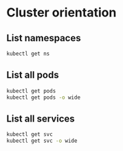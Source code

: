# Cluster orientation

## List namespaces

```sh
kubectl get ns
```

## List all pods

```sh
kubectl get pods
kubectl get pods -o wide
```

## List all services

```sh
kubectl get svc
kubectl get svc -o wide
```